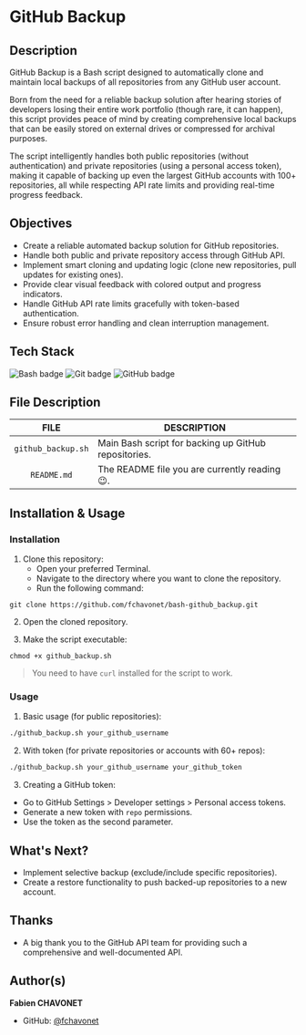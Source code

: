 # GitHub Backup

## Description

GitHub Backup is a Bash script designed to automatically clone and maintain local backups of all repositories from any GitHub user account.

Born from the need for a reliable backup solution after hearing stories of developers losing their entire work portfolio (though rare, it can happen), this script provides peace of mind by creating comprehensive local backups that can be easily stored on external drives or compressed for archival purposes.

The script intelligently handles both public repositories (without authentication) and private repositories (using a personal access token), making it capable of backing up even the largest GitHub accounts with 100+ repositories, all while respecting API rate limits and providing real-time progress feedback.

## Objectives

- Create a reliable automated backup solution for GitHub repositories.
- Handle both public and private repository access through GitHub API.
- Implement smart cloning and updating logic (clone new repositories, pull updates for existing ones).
- Provide clear visual feedback with colored output and progress indicators.
- Handle GitHub API rate limits gracefully with token-based authentication.
- Ensure robust error handling and clean interruption management.

## Tech Stack

![Bash badge](https://img.shields.io/badge/BASH-4eaa25?logo=gnubash&logoColor=white&style=for-the-badge)
![Git badge](https://img.shields.io/badge/GIT-f05032?logo=git&logoColor=white&style=for-the-badge)
![GitHub badge](https://img.shields.io/badge/GITHUB-181717?logo=github&logoColor=white&style=for-the-badge)

## File Description

| **FILE**          | **DESCRIPTION**                                      |
| :----------------: | ---------------------------------------------------- |
| `github_backup.sh` | Main Bash script for backing up GitHub repositories. |
| `README.md`        | The README file you are currently reading 😉.        |

## Installation & Usage

### Installation

1. Clone this repository:
    - Open your preferred Terminal.
    - Navigate to the directory where you want to clone the repository.
    - Run the following command:

```
git clone https://github.com/fchavonet/bash-github_backup.git
```

2. Open the cloned repository.

3. Make the script executable:

```
chmod +x github_backup.sh
```

> You need to have `curl` installed for the script to work.

### Usage

1. Basic usage (for public repositories):

```bash
./github_backup.sh your_github_username
```

2. With token (for private repositories or accounts with 60+ repos):

```bash
./github_backup.sh your_github_username your_github_token
```

3. Creating a GitHub token:
- Go to GitHub Settings > Developer settings > Personal access tokens.
- Generate a new token with `repo` permissions.
- Use the token as the second parameter.

## What's Next?

- Implement selective backup (exclude/include specific repositories).
- Create a restore functionality to push backed-up repositories to a new account.

## Thanks

- A big thank you to the GitHub API team for providing such a comprehensive and well-documented API.

## Author(s)

**Fabien CHAVONET**
- GitHub: [@fchavonet](https://github.com/fchavonet)
